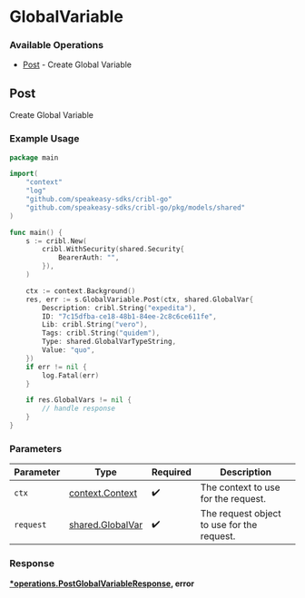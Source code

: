 # GlobalVariable

### Available Operations

* [Post](#post) - Create Global Variable

## Post

Create Global Variable

### Example Usage

```go
package main

import(
	"context"
	"log"
	"github.com/speakeasy-sdks/cribl-go"
	"github.com/speakeasy-sdks/cribl-go/pkg/models/shared"
)

func main() {
    s := cribl.New(
        cribl.WithSecurity(shared.Security{
            BearerAuth: "",
        }),
    )

    ctx := context.Background()
    res, err := s.GlobalVariable.Post(ctx, shared.GlobalVar{
        Description: cribl.String("expedita"),
        ID: "7c15dfba-ce18-48b1-84ee-2c8c6ce611fe",
        Lib: cribl.String("vero"),
        Tags: cribl.String("quidem"),
        Type: shared.GlobalVarTypeString,
        Value: "quo",
    })
    if err != nil {
        log.Fatal(err)
    }

    if res.GlobalVars != nil {
        // handle response
    }
}
```

### Parameters

| Parameter                                             | Type                                                  | Required                                              | Description                                           |
| ----------------------------------------------------- | ----------------------------------------------------- | ----------------------------------------------------- | ----------------------------------------------------- |
| `ctx`                                                 | [context.Context](https://pkg.go.dev/context#Context) | :heavy_check_mark:                                    | The context to use for the request.                   |
| `request`                                             | [shared.GlobalVar](../../models/shared/globalvar.md)  | :heavy_check_mark:                                    | The request object to use for the request.            |


### Response

**[*operations.PostGlobalVariableResponse](../../models/operations/postglobalvariableresponse.md), error**


